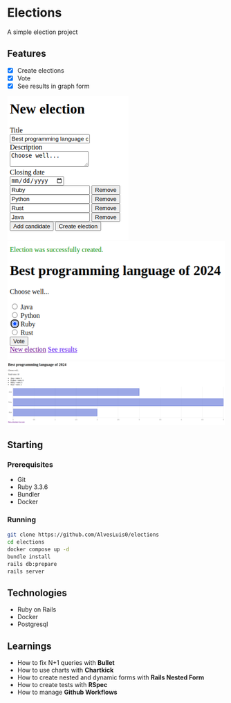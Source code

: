 # Elections

A simple election project

## Features

- [x] Create elections
- [x] Vote
- [x] See results in graph form

![New election](/images/new.png)
![Vote](/images/vote.png)
![Results](/images/results.png)

## Starting

### Prerequisites

- Git
- Ruby 3.3.6
- Bundler
- Docker

### Running

```sh
git clone https://github.com/AlvesLuis0/elections
cd elections
docker compose up -d
bundle install
rails db:prepare
rails server
```

## Technologies

- Ruby on Rails
- Docker
- Postgresql

## Learnings

- How to fix N+1 queries with **Bullet**
- How to use charts with **Chartkick**
- How to create nested and dynamic forms with **Rails Nested Form**
- How to create tests with **RSpec**
- How to manage **Github Workflows**
